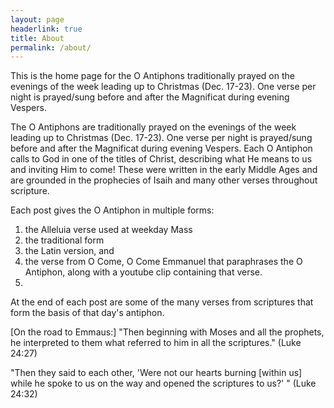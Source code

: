 ```yaml
---
layout: page
headerlink: true
title: About
permalink: /about/
---
```


This is the home page for the O Antiphons traditionally prayed on the evenings of the week leading up to Christmas (Dec. 17-23). One verse per night is prayed/sung before and after the Magnificat during evening Vespers.

The O Antiphons are traditionally prayed on the evenings of the week leading up to Christmas (Dec. 17-23). One verse per night is prayed/sung before and after the Magnificat during evening Vespers. Each O Antiphon calls to God in one of the titles of Christ, describing what He means to us and inviting Him to come! These were written in the early Middle Ages and are grounded in the prophecies of Isaih and many other verses throughout scripture.

<p>
Each post gives the O Antiphon in multiple forms:
<ol>
<li>the Alleluia verse used at weekday Mass</li>
<li>the traditional form</li>
<li>the Latin version, and </li>
<li>the verse from O Come, O Come Emmanuel that paraphrases the O Antiphon, along with a youtube clip containing that verse.<li>
</ol>

<p>
At the end of each post are some of the many verses from scriptures that form the basis of that day's antiphon.

<p>
[On the road to Emmaus:]
"Then beginning with Moses and all the prophets, he interpreted to them what referred to him in all the scriptures." (Luke 24:27)
<p>
"Then they said to each other, 'Were not our hearts burning [within us] while he spoke to us on the way and opened the scriptures to us?' " (Luke 24:32)
